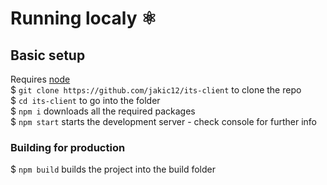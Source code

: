 # Running localy ⚛
## Basic setup
Requires [node](https://nodejs.org/en/)  
$ `git clone https://github.com/jakic12/its-client` to clone the repo  
$ `cd its-client` to go into the folder  
$ `npm i` downloads all the required packages  
$ `npm start` starts the development server - check console for further info

### Building for production  
$ `npm build` builds the project into the build folder
